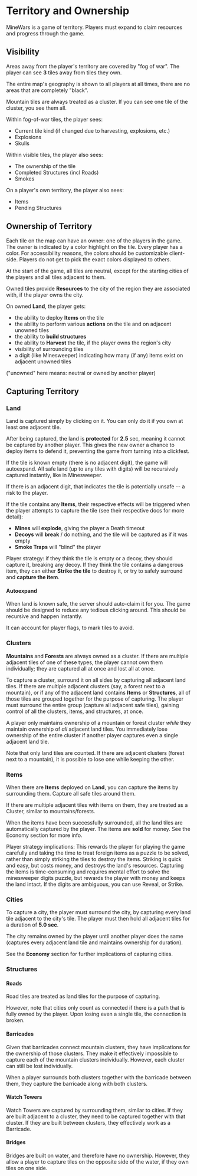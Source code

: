 # Territory and Ownership

MineWars is a game of territory. Players must expand to claim resources and
progress through the game.

## Visibility

Areas away from the player's territory are covered by "fog of war". The
player can see **3** tiles away from tiles they own.

The entire map's geography is shown to all players at all times, there are no
areas that are completely "black".

Mountain tiles are always treated as a cluster. If you can see one tile of
the cluster, you see them all.

Within fog-of-war tiles, the player sees:
 - Current tile kind (if changed due to harvesting, explosions, etc.)
 - Explosions
 - Skulls

Within visible tiles, the player also sees:
 - The ownership of the tile
 - Completed Structures (incl Roads)
 - Smokes

On a player's own territory, the player also sees:
 - Items
 - Pending Structures

## Ownership of Territory

Each tile on the map can have an owner: one of the players in the game. The
owner is indicated by a color highlight on the tile. Every player has a color. For
accessibility reasons, the colors should be customizable client-side. Players do
not get to pick the exact colors displayed to others.

At the start of the game, all tiles are neutral, except for the starting cities
of the players and all tiles adjacent to them.

Owned tiles provide **Resources** to the city of the region they are associated
with, if the player owns the city.

On owned **Land**, the player gets:
 - the ability to deploy **Items** on the tile
 - the ability to perform various **actions** on the tile and on adjacent unowned tiles
 - the ability to **build structures**
 - the ability to **Harvest** the tile, if the player owns the region's city
 - visibility of surrounding tiles
 - a digit (like Minesweeper) indicating how many (if any) items exist on adjacent unowned tiles

("unowned" here means: neutral or owned by another player)

## Capturing Territory

### Land

Land is captured simply by clicking on it. You can only do it if you own at
least one adjacent tile.

After being captured, the land is **protected** for **2.5** sec, meaning it
cannot be captured by another player. This gives the new owner a chance to
deploy items to defend it, preventing the game from turning into a clickfest.

If the tile is known empty (there is no adjacent digit), the game will
autoexpand. All safe land (up to any tiles with digits) will be recursively
captured instantly, like in Minesweeper.

If there is an adjacent digit, that indicates the tile is potentially unsafe --
a risk to the player.

If the tile contains any **Items**, their respective effects will be triggered
when the player attempts to capture the tile (see their respective docs for more detail):
 - **Mines** will **explode**, giving the player a Death timeout
 - **Decoys** will **break** / do nothing, and the tile will be captured as if it was empty
 - **Smoke Traps** will "blind" the player

Player strategy: if they think the tile is empty or a decoy, they should capture
it, breaking any decoy. If they think the tile contains a dangerous item, they
can either **Strike the tile** to destroy it, or try to safely surround and
**capture the item**.

#### Autoexpand

When land is known safe, the server should auto-claim it for you. The game should
be designed to reduce any tedious clicking around. This should be recursive and
happen instantly.

It can account for player flags, to mark tiles to avoid.

### Clusters

**Mountains** and **Forests** are always owned as a cluster. If there are multiple
adjacent tiles of one of these types, the player cannot own them individually;
they are captured all at once and lost all at once.

To capture a cluster, surround it on all sides by capturing all adjacent land
tiles. If there are multiple adjacent clusters (say, a forest next to a
mountain), or if any of the adjacent land contains **Items** or **Structures**,
all of those tiles are grouped together for the purpose of capturing. The player
must surround the entire group (capture all adjacent safe tiles), gaining
control of all the clusters, items, and structures, at once.

A player only maintains ownership of a mountain or forest cluster *while* they
maintain ownership of *all* adjacent land tiles. You immediately lose ownership
of the entire cluster if another player captures even a single adjacent land
tile.

Note that only land tiles are counted. If there are adjacent clusters (forest
next to a mountain), it is possible to lose one while keeping the other.

### Items

When there are **Items** deployed on **Land**, you can capture the items by
surrounding them. Capture all safe tiles around them.

If there are multiple adjacent tiles with items on them, they are treated
as a Cluster, similar to mountains/forests.

When the items have been successfully surrounded, all the land tiles are
automatically captured by the player. The items are **sold** for money.
See the Economy section for more info.

Player strategy implications: This rewards the player for playing the game
carefully and taking the time to treat foreign items as a puzzle to be solved,
rather than simply striking the tiles to destroy the items. Striking is quick and
easy, but costs money, and destroys the land's resources. Capturing the items
is time-consuming and requires mental effort to solve the minesweeper digits
puzzle, but rewards the player with money and keeps the land intact. If the digits
are ambiguous, you can use Reveal, or Strike.

### Cities

To capture a city, the player must surround the city, by capturing every land
tile adjacent to the city's tile. The player must then hold all adjacent tiles
for a duration of **5.0 sec**.

The city remains owned by the player until another player does the same
(captures every adjacent land tile and maintains ownership for duration).

See the **Economy** section for further implications of capturing cities.

### Structures

#### Roads

Road tiles are treated as land tiles for the purpose of capturing.

However, note that cities only count as connected if there is a path
that is fully owned by the player. Upon losing even a single tile,
the connection is broken.

#### Barricades

Given that barricades connect mountain clusters, they have implications
for the ownership of those clusters. They make it effectively impossible
to capture each of the mountain clusters individually. However, each
cluster can still be lost individually.

When a player surrounds both clusters together with the barricade between
them, they capture the barricade along with both clusters.

#### Watch Towers

Watch Towers are captured by surrounding them, similar to cities. If they
are built adjacent to a cluster, they need to be captured together with
that cluster. If they are built between clusters, they effectively work
as a Barricade.

#### Bridges

Bridges are built on water, and therefore have no ownership. However,
they allow a player to capture tiles on the opposite side of the water,
if they own tiles on one side.

